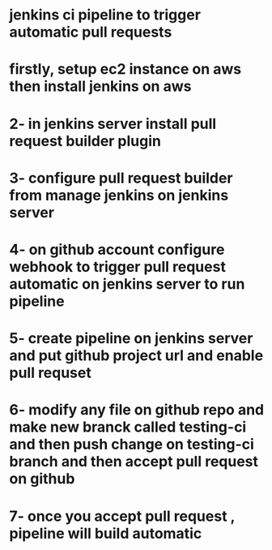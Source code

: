 # jenkins ci pipeline to trigger automatic pull requests
# firstly, setup ec2 instance on aws then install jenkins on aws 
# 2- in jenkins server install pull request builder plugin
# 3- configure pull request builder from manage jenkins on jenkins server
# 4- on github account configure webhook to trigger pull request automatic on jenkins server to run pipeline
# 5- create pipeline on jenkins server and put github project url and enable pull requset
# 6- modify any file on github repo and make new branck called testing-ci and then push change on testing-ci branch and then accept pull request on github
# 7- once you accept pull request , pipeline will build automatic